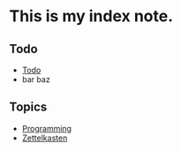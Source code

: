 # This is my index note.

## Todo

- [Todo](todo.md)
- bar baz

## Topics

- [Programming](programming.md)
- [Zettelkasten](zettelkasten.md)
